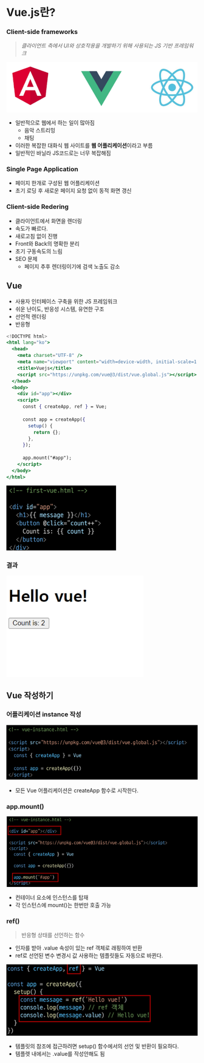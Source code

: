 # Vue.js란?

### Client-side frameworks

> _클라이언트 측에서 UI와 상호작용을 개발하기 위해 사용되는 JS 기반 프레임워크_

![Untitled](img/vueimg/Untitled.png)

- 일반적으로 웹에서 하는 일이 많아짐
  - 음악 스트리밍
  - 채팅
- 이러한 복잡한 대화식 웹 사이트를 **웹 어플리케이션**이라고 부름
- 일반적인 바닐라 JS코드로는 너무 복잡해짐

### Single Page Application

- 페이지 한개로 구성된 웹 어플리케이션
- 초기 로딩 후 새로운 페이지 요청 없이 동적 화면 갱신

### Client-side Redering

- 클라이언트에서 화면을 렌더링
- 속도가 빠르다.
- 새로고침 없이 진행
- Front와 Back의 명확한 분리
- 초기 구동속도의 느림
- SEO 문제
  - 페이지 추후 렌더링이기에 검색 노출도 감소

## Vue

- 사용자 인터페이스 구축을 위한 JS 프레임워크
- 쉬운 난이도, 반응성 시스템, 유연한 구조
- 선언적 렌더링
- 반응형

```jsx
<!DOCTYPE html>
<html lang="ko">
  <head>
    <meta charset="UTF-8" />
    <meta name="viewport" content="width=device-width, initial-scale=1.0" />
    <title>Vuejs</title>
    <script src="https://unpkg.com/vue@3/dist/vue.global.js"></script>
  </head>
  <body>
    <div id="app"></div>
    <script>
      const { createApp, ref } = Vue;

      const app = createApp({
        setup() {
          return {};
        },
      });

      app.mount("#app");
    </script>
  </body>
</html>

```

![Untitled](img/vueimg/Untitled%201.png)

### 결과

![Untitled](img/vueimg/Untitled%202.png)

## Vue 작성하기

### 어플리케이션 instance 작성

![Untitled](img/vueimg/Untitled%203.png)

- 모든 Vue 어플리케이션은 createApp 함수로 시작한다.

### app.mount()

![Untitled](img/vueimg/Untitled%204.png)

- 컨테이너 요소에 인스턴스를 탑재
- 각 인스턴스에 mount()는 한번만 호출 가능

### ref()

> 반응형 상태를 선언하는 함수

- 인자를 받아 .value 속성이 있는 ref 객체로 래핑하여 반환
- ref로 선언된 변수 변경시 값 사용하는 템플릿들도 자동으로 바뀐다.

![Untitled](img/vueimg/Untitled%205.png)

- 템플릿의 참조에 접근하려면 setup() 함수에서의 선언 및 반환이 필요하다.
- 템플렛 내에서는 .value를 작성안해도 됨
